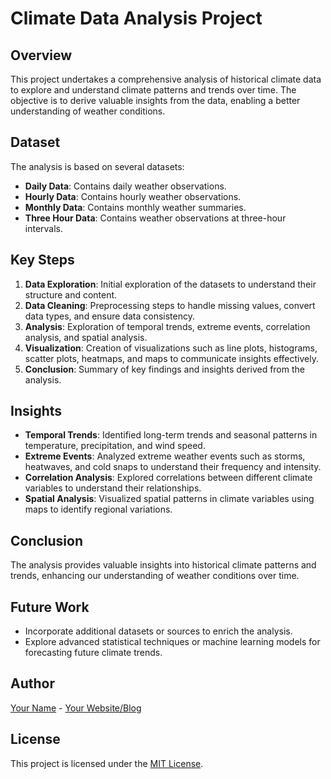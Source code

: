 # Climate Data Analysis Project

## Overview

This project undertakes a comprehensive analysis of historical climate data to explore and understand climate patterns and trends over time. The objective is to derive valuable insights from the data, enabling a better understanding of weather conditions.

## Dataset

The analysis is based on several datasets:

- **Daily Data**: Contains daily weather observations.
- **Hourly Data**: Contains hourly weather observations.
- **Monthly Data**: Contains monthly weather summaries.
- **Three Hour Data**: Contains weather observations at three-hour intervals.

## Key Steps

1. **Data Exploration**: Initial exploration of the datasets to understand their structure and content.
2. **Data Cleaning**: Preprocessing steps to handle missing values, convert data types, and ensure data consistency.
3. **Analysis**: Exploration of temporal trends, extreme events, correlation analysis, and spatial analysis.
4. **Visualization**: Creation of visualizations such as line plots, histograms, scatter plots, heatmaps, and maps to communicate insights effectively.
5. **Conclusion**: Summary of key findings and insights derived from the analysis.

## Insights

- **Temporal Trends**: Identified long-term trends and seasonal patterns in temperature, precipitation, and wind speed.
- **Extreme Events**: Analyzed extreme weather events such as storms, heatwaves, and cold snaps to understand their frequency and intensity.
- **Correlation Analysis**: Explored correlations between different climate variables to understand their relationships.
- **Spatial Analysis**: Visualized spatial patterns in climate variables using maps to identify regional variations.


## Conclusion

The analysis provides valuable insights into historical climate patterns and trends, enhancing our understanding of weather conditions over time.

## Future Work

- Incorporate additional datasets or sources to enrich the analysis.
- Explore advanced statistical techniques or machine learning models for forecasting future climate trends.

## Author

[Your Name](link_to_your_profile) - [Your Website/Blog](link_to_your_website)

## License

This project is licensed under the [MIT License](link_to_license_file).
